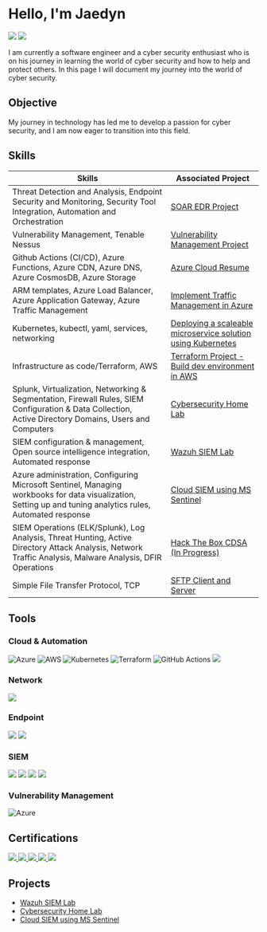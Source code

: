 # Hello, I'm Jaedyn
<a href="https://www.linkedin.com/in/jaedyn-damms"><img src="https://img.shields.io/badge/-LinkedIn-0072b1?&style=for-the-badge&logo=linkedin&logoColor=white" /></a> <a href="https://resume.jaedyndamms.com"><img src="https://img.shields.io/badge/Resume-0072b1?style=for-the-badge&logo=Resume&logoColor=white" /></a>


I am currently a software engineer and a cyber security enthusiast who is on his journey in learning the world of cyber security and how to help and protect others. In this page I will document my journey into the world of cyber security.

## Objective

My journey in technology has led me to develop a passion for cyber security, and I am now eager to transition into this field.
## Skills

| Skills                                         | Associated Project         |
|-----------------------------------------------|----------------------------|
| Threat Detection and Analysis, Endpoint Security and Monitoring, Security Tool Integration, Automation and Orchestration | <a href="https://github.com/Damms/SOAREDR">SOAR EDR Project</a> |
| Vulnerability Management, Tenable Nessus | <a href="https://github.com/Damms/VulnScanning">Vulnerability Management Project</a> |
| Github Actions (CI/CD), Azure Functions, Azure CDN, Azure DNS, Azure CosmosDB, Azure Storage | <a href="https://github.com/Damms/azure-resume">Azure Cloud Resume</a> |
| ARM templates, Azure Load Balancer, Azure Application Gateway, Azure Traffic Management | <a href="https://github.com/Damms/AzureNetworkTrafficManagement">Implement Traffic Management in Azure</a> |
| Kubernetes, kubectl, yaml, services, networking | <a href="https://github.com/Damms/BasicVotingApp">Deploying a scaleable microservice solution using Kubernetes</a> |
| Infrastructure as code/Terraform, AWS | <a href="https://github.com/Damms/TerraformProject1">Terraform Project - Build dev environment in AWS</a> |
| Splunk, Virtualization, Networking & Segmentation, Firewall Rules, SIEM Configuration & Data Collection,<br>Active Directory Domains, Users and Computers | <a href="https://github.com/Damms/CyberSecurityHomeLab">Cybersecurity Home Lab</a>|
| SIEM configuration & management, Open source intelligence integration, Automated response | <a href="https://github.com/Damms/WazuhSIEMLab">Wazuh SIEM Lab</a> |
|  Azure administration, Configuring Microsoft Sentinel, Managing workbooks for data visualization,<br>Setting up and tuning analytics rules, Automated response       | <a href="https://github.com/Damms/ConfigureMicrosoftSentinel">Cloud SIEM using MS Sentinel</a>|
|  SIEM Operations (ELK/Splunk), Log Analysis, Threat Hunting, Active Directory Attack Analysis, Network Traffic Analysis, Malware Analysis, DFIR Operations     | <a href="https://academy.hackthebox.com/preview/certifications/htb-certified-defensive-security-analyst">Hack The Box CDSA (In Progress)</a> |
|  Simple File Transfer Protocol, TCP    | <a href="https://github.com/Damms/java-sftp">SFTP Client and Server</a> |

## Tools

### Cloud & Automation
![Azure](https://img.shields.io/badge/azure-%230072C6.svg?style=for-the-badge&logo=microsoftazure&logoColor=white)
![AWS](https://img.shields.io/badge/AWS-%23FF9900.svg?style=for-the-badge&logo=amazon-aws&logoColor=white)
![Kubernetes](https://img.shields.io/badge/kubernetes-%23326ce5.svg?style=for-the-badge&logo=kubernetes&logoColor=white)
![Terraform](https://img.shields.io/badge/terraform-%235835CC.svg?style=for-the-badge&logo=terraform&logoColor=white)
![GitHub Actions](https://img.shields.io/badge/github%20actions-%232671E5.svg?style=for-the-badge&logo=githubactions&logoColor=white)
<a href="https://www.tines.com/"><img src="https://img.shields.io/badge/-Tines-7b83eb?&style=for-the-badge&logo=linkedin&logoColor=white" /></a>

### Network
<div>
    <img src="https://img.shields.io/badge/-Wireshark-1679A7?&style=for-the-badge&logo=Wireshark&logoColor=white" />
</div>

### Endpoint
<div>
    <img src="https://img.shields.io/badge/-Microsoft_Defender_for_Endpoint-00A4EF?&style=for-the-badge&logo=Microsoft&logoColor=white" />
    <a href="https://www.limacharlie.io"><img src="https://img.shields.io/badge/-LimaCharlie-0072b1?&style=for-the-badge&logo=linkedin&logoColor=white" /></a>
</div>

### SIEM
<div>
    <img src="https://img.shields.io/badge/-Microsoft_Sentinel-0078D4?&style=for-the-badge&logo=Microsoft&logoColor=white" />
    <img src="https://img.shields.io/badge/-Splunk-000000?&style=for-the-badge&logo=Splunk&logoColor=white" />
    <img src="https://img.shields.io/badge/-Elastic-005571?&style=for-the-badge&logo=Elastic&logoColor=white" />
    <img src="https://img.shields.io/badge/Kibana-005571?style=for-the-badge&logo=Kibana&logoColor=white" />
    
</div>

### Vulnerability Management
![Azure](https://img.shields.io/badge/Tenable_nessus-%230072C6.svg?style=for-the-badge&logo=microsoftazure&logoColor=white)

## Certifications
<div>
<a href="https://www.credly.com/badges/56808cb8-005a-44ae-985b-12b516e62d79/public_url">
  <img src="https://img.shields.io/badge/-Security%2B-FF0000?&style=for-the-badge&logo=CompTIA&logoColor=white"/>
</a>
<a href="https://academy.hackthebox.com/preview/certifications/htb-certified-defensive-security-analyst" >
  <img src="https://img.shields.io/badge/HackTheBox-111927?style=for-the-badge&logo=Hack%20The%20Box&logoColor=9FEF00" />
</a>

<a href="https://learn.microsoft.com/api/credentials/share/en-gb/JaedynDamms-1608/E40E566641FAFAA9?sharingId=592CAF5B8FD33BDB">
  <img src="https://img.shields.io/badge/-Microsoft%20Sentinel-0089D6?style=for-the-badge&logo=microsoft&logoColor=white"/>
</a>
<a href="https://www.credly.com/badges/43cd1605-f36f-4fee-acd4-1e1bed78144d/public_url" >
  <img src="https://img.shields.io/badge/-Azure%20Fundamentals-0089D6?style=for-the-badge&logo=microsoft-azure&logoColor=white"/>
</a>
<a href="https://www.credly.com/badges/afa91228-e949-496f-aed2-2a62cda91fea/public_url" >
  <img src="https://img.shields.io/badge/-Google%20Cybersecurity%20Certificate-4285F4?style=for-the-badge&logo=google&logoColor=white" />
</a>


    
</div>

## Projects

- <a href="https://github.com/Damms/WazuhSIEMLab">Wazuh SIEM Lab</a>
- <a href="https://github.com/Damms/CyberSecurityHomeLab">Cybersecurity Home Lab</a>
- <a href="https://github.com/Damms/ConfigureMicrosoftSentinel">Cloud SIEM using MS Sentinel</a>
